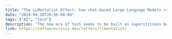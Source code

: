 ```yaml
---
title: "The LLMentalist Effect: how chat-based Large Language Models replicate the mechanisms of a psychic’s con"
date: "2024-04-10T20:56-08:00"
tags: ["AI", "tech"]
description: "The new era of tech seems to be built on superstitious behaviour"
link: https://softwarecrisis.dev/letters/llmentalist/
---
```

